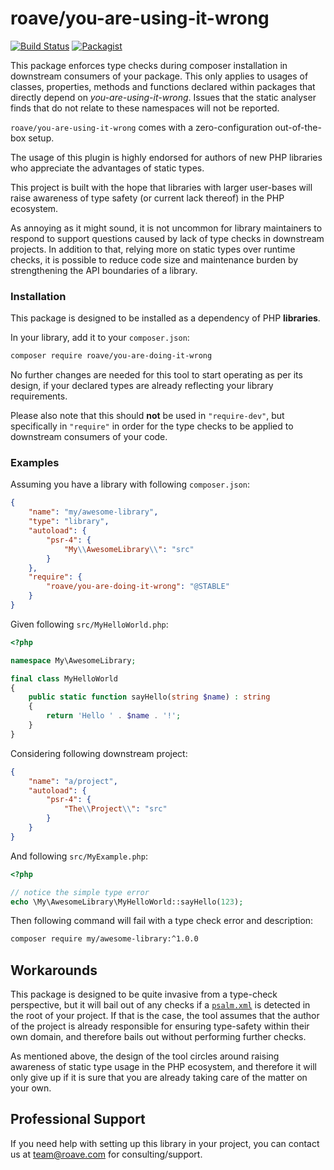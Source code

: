 # roave/you-are-using-it-wrong

[![Build Status](https://travis-ci.org/roave/you-are-using-it-wrong.svg?branch=master)](https://travis-ci.org/roave/you-are-using-it-wrong)
[![Packagist](https://img.shields.io/packagist/v/roave/you-are-using-it-wrong.svg)](https://packagist.org/packages/roave/you-are-using-it-wrong)

This package enforces type checks during composer installation in downstream
consumers of your package. This only applies to usages of classes, properties, methods and functions declared within packages that directly depend on *you-are-using-it-wrong*.  Issues that the static analyser finds that do not relate to these namespaces will not be reported.

`roave/you-are-using-it-wrong` comes with a zero-configuration out-of-the-box
setup.

The usage of this plugin is highly endorsed for authors of new PHP libraries
who appreciate the advantages of static types.

This project is built with the hope that libraries with larger user-bases will
raise awareness of type safety (or current lack thereof) in the PHP ecosystem.

As annoying as it might sound, it is not uncommon for library maintainers to
respond to support questions caused by lack of type checks in downstream
projects. In addition to that, relying more on static types over runtime checks,
it is possible to reduce code size and maintenance burden by strengthening the
API boundaries of a library.

### Installation

This package is designed to be installed as a dependency of PHP **libraries**.

In your library, add it to your
`composer.json`:

```sh
composer require roave/you-are-doing-it-wrong
```

No further changes are needed for this tool to start operating as per its
design, if your declared types are already reflecting your library requirements.

Please also note that this should **not** be used in `"require-dev"`, but
specifically in `"require"` in order for the type checks to be applied to
downstream consumers of your code.

### Examples

Assuming you have a library with following `composer.json`:

```json
{
    "name": "my/awesome-library",
    "type": "library",
    "autoload": {
        "psr-4": {
            "My\\AwesomeLibrary\\": "src"
        }
    },
    "require": {
        "roave/you-are-doing-it-wrong": "@STABLE"
    }
}
```

Given following `src/MyHelloWorld.php`:

```php
<?php

namespace My\AwesomeLibrary;

final class MyHelloWorld
{
    public static function sayHello(string $name) : string
    {
        return 'Hello ' . $name . '!';
    }
}
```

Considering following downstream project:

```json
{
    "name": "a/project",
    "autoload": {
        "psr-4": {
            "The\\Project\\": "src"
        }
    }
}
```

And following `src/MyExample.php`:

```php
<?php

// notice the simple type error
echo \My\AwesomeLibrary\MyHelloWorld::sayHello(123);
```

Then following command will fail with a type check error and description:

```sh
composer require my/awesome-library:^1.0.0
```

## Workarounds

This package is designed to be quite invasive from a type-check perspective,
but it will bail out of any checks if a [`psalm.xml`](https://psalm.dev/docs/configuration/)
is detected in the root of your project. If that is the case, the tool assumes
that the author of the project is already responsible for ensuring type-safety
within their own domain, and therefore bails out without performing further
checks.

As mentioned above, the design of the tool circles around raising awareness of
static type usage in the PHP ecosystem, and therefore it will only give up if
it is sure that you are already taking care of the matter on your own.

## Professional Support

If you need help with setting up this library in your project, you can contact
us at team@roave.com for consulting/support.
